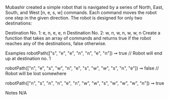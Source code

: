 Mubashir created a simple robot that is navigated by a series of North, East, South, and West [n, e, s, w] commands. Each command moves the robot one step in the given direction. The robot is designed for only two destinations:

Destination No. 1: e, n, e, e, n
Destination No. 2: w, n, w, n, w, w, n
Create a function that takes an array of commands and returns true if the robot reaches any of the destinations, false otherwise.

Examples
robotPath(["s", "e", "e", "n", "n", "e", "n"]) ➞ true
// Robot will end up at destination no. 1

robotPath(["n", "e", "s", "w", "n", "e", "s", "w", "w", "s", "n", "e"]) ➞ false
// Robot will be lost somewhere

robotPath(["n", "s", "n", "n", "e", "n", "w", "w", "s", "w", "w", "w", "n"]) ➞ true

Notes
N/A